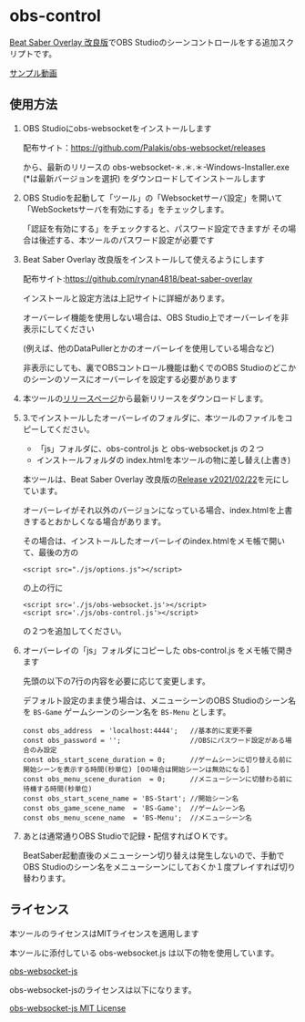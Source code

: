 # obs-control

[Beat Saber Overlay 改良版](https://github.com/rynan4818/beat-saber-overlay)でOBS Studioのシーンコントロールをする追加スクリプトです。

[サンプル動画](https://twitter.com/rynan4818/status/1383422547090284550)

## 使用方法

 1. OBS Studioにobs-websocketをインストールします

    配布サイト：https://github.com/Palakis/obs-websocket/releases

    から、最新のリリースの
    obs-websocket-＊.＊.＊-Windows-Installer.exe  (*は最新バージョンを選択)
    をダウンロードしてインストールします

 2. OBS Studioを起動して「ツール」の「Websocketサーバ設定」を開いて「WebSocketsサーバを有効にする」をチェックします。

    「認証を有効にする」をチェックすると、パスワード設定できますが
     その場合は後述する、本ツールのパスワード設定が必要です

 3. Beat Saber Overlay 改良版をインストールして使えるようにします
 
    配布サイト:https://github.com/rynan4818/beat-saber-overlay

    インストールと設定方法は上記サイトに詳細があります。
    
    オーバーレイ機能を使用しない場合は、OBS Studio上でオーバーレイを非表示にしてください

    (例えば、他のDataPullerとかのオーバーレイを使用している場合など)
    
    非表示にしても、裏でOBSコントロール機能は動くでのOBS Studioのどこかのシーンのソースにオーバーレイを設定する必要があります

 4. 本ツールの[リリースページ](https://github.com/rynan4818/obs-control/releases)から最新リリースをダウンロードします。

 5. 3.でインストールしたオーバーレイのフォルダに、本ツールのファイルをコピーしてください。

    - 「js」フォルダに、obs-control.js と obs-websocket.js の２つ
    - インストールフォルダの index.htmlを本ツールの物に差し替え(上書き)

    本ツールは、Beat Saber Overlay 改良版の[Release v2021/02/22](https://github.com/rynan4818/beat-saber-overlay/releases/tag/v2021%2F02%2F22)を元にしています。

    オーバーレイがそれ以外のバージョンになっている場合、index.htmlを上書きするとおかしくなる場合があります。
    
    その場合は、インストールしたオーバーレイのindex.htmlをメモ帳で開いて、最後の方の

        <script src="./js/options.js"></script>

    の上の行に

        <script src='./js/obs-websocket.js'></script>
        <script src='./js/obs-control.js'></script>

    の２つを追加してください。

 6. オーバーレイの「js」フォルダにコピーした obs-control.js をメモ帳で開きます

    先頭の以下の7行の内容を必要に応じて変更します。

    デフォルト設定のまま使う場合は、メニューシーンのOBS Studioのシーン名を `BS-Game` ゲームシーンのシーン名を `BS-Menu` とします。

        const obs_address  = 'localhost:4444';   //基本的に変更不要
        const obs_password = '';                 //OBSにパスワード設定がある場合のみ設定
        const obs_start_scene_duration = 0;      //ゲームシーンに切り替える前に開始シーンを表示する時間(秒単位) [0の場合は開始シーンは無効になる]
        const obs_menu_scene_duration  = 0;      //メニューシーンに切替わる前に待機する時間(秒単位)
        const obs_start_scene_name = 'BS-Start'; //開始シーン名
        const obs_game_scene_name  = 'BS-Game';  //ゲームシーン名
        const obs_menu_scene_name  = 'BS-Menu';  //メニューシーン名

 7. あとは通常通りOBS Studioで記録・配信すればＯＫです。

    BeatSaber起動直後のメニューシーン切り替えは発生しないので、手動でOBS Studioのシーン名をメニューシーンにしておくか１度プレイすれば切り替わります。

## ライセンス

本ツールのライセンスはMITライセンスを適用します

本ツールに添付している obs-websocket.js は以下の物を使用しています。

[obs-websocket-js](https://github.com/haganbmj/obs-websocket-js)

obs-websocket-jsのライセンスは以下になります。

[obs-websocket-js MIT License](https://github.com/haganbmj/obs-websocket-js/blob/master/LICENSE.md)
